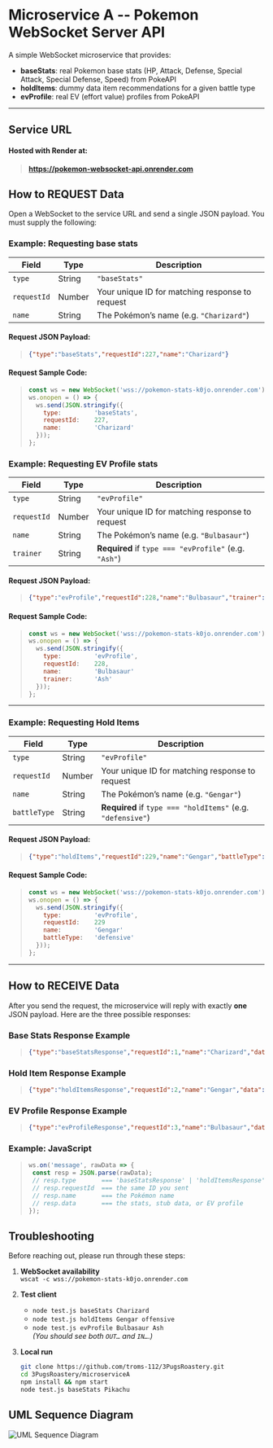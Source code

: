 # Microservice A -- Pokemon WebSocket Server API

A simple WebSocket microservice that provides:

- **baseStats**: real Pokemon base stats (HP, Attack, Defense, Special Attack, Special Defense, Speed) from PokeAPI
- **holdItems**: dummy data item recommendations for a given battle type
- **evProfile**: real EV (effort value) profiles from PokeAPI

---


## Service URL
#### Hosted with Render at:
>
> **https://pokemon-websocket-api.onrender.com**
>


## How to REQUEST Data

Open a WebSocket to the service URL and send a single JSON payload. You must supply the following:


### Example: Requesting base stats

| Field       | Type     | Description                                                             |
|-------------|----------|-------------------------------------------------------------------------|
| `type`      | String   | `"baseStats"`                                                           |
| `requestId` | Number   | Your unique ID for matching response to request                         |
| `name`      | String   | The Pokémon’s name (e.g. `"Charizard"`)                                 |

#### Request JSON Payload:
>```json
> {"type":"baseStats","requestId":227,"name":"Charizard"}
>```
#### Request Sample Code: 
> ```js
> const ws = new WebSocket('wss://pokemon-stats-k0jo.onrender.com');
> ws.onopen = () => {
>   ws.send(JSON.stringify({
>     type:         'baseStats',
>     requestId:    227,
>     name:         'Charizard'
>   }));
> };



### Example: Requesting EV Profile stats

| Field       | Type     | Description                                                             |
|-------------|----------|-------------------------------------------------------------------------|
| `type`      | String   | `"evProfile"`                                                           |
| `requestId` | Number   | Your unique ID for matching response to request                         |
| `name`      | String   | The Pokémon’s name (e.g. `"Bulbasaur"`)                                 |
| `trainer`   | String   | **Required** if `type === "evProfile"` (e.g. `"Ash"`)                   |

#### Request JSON Payload:
>``` json
> {"type":"evProfile","requestId":228,"name":"Bulbasaur","trainer":"Ash"}
>```
#### Request Sample Code: 
>```js
> const ws = new WebSocket('wss://pokemon-stats-k0jo.onrender.com');
> ws.onopen = () => {
>   ws.send(JSON.stringify({
>     type:         'evProfile',
>     requestId:    228,
>     name:         'Bulbasaur'
>     trainer:      'Ash'
>   }));
> };
> ```


---


### Example: Requesting Hold Items

| Field       | Type     | Description                                                             |
|-------------|----------|-------------------------------------------------------------------------|
| `type`      | String   | `"evProfile"`                                                           |
| `requestId` | Number   | Your unique ID for matching response to request                         |
| `name`      | String   | The Pokémon’s name (e.g. `"Gengar"`)                                    |
| `battleType`| String   | **Required** if `type === "holdItems"` (e.g. `"defensive"`)             |

#### Request JSON Payload:
> ```json 
> {"type":"holdItems","requestId":229,"name":"Gengar","battleType":"defensive"}
>```

#### Request Sample Code:
> ```js
> const ws = new WebSocket('wss://pokemon-stats-k0jo.onrender.com');
> ws.onopen = () => {
>   ws.send(JSON.stringify({
>     type:         'evProfile',
>     requestId:    229
>     name:         'Gengar'
>     battleType:   'defensive'
>   }));
> };
> ```


---


## How to RECEIVE Data

After you send the request, the microservice will reply with exactly **one** JSON payload.
Here are the three possible responses:

### Base Stats Response Example
>```json
> {"type":"baseStatsResponse","requestId":1,"name":"Charizard","data":{"hp":78,"attack":84,"defense":78, "special_attack":109,"special_defense":85,"speed":100}}
> ```

### Hold Item Response Example 
>```json
> {"type":"holdItemsResponse","requestId":2,"name":"Gengar","data":[{"item":"Leftovers","justification":"Provides  passive healing each turn"},{"item":"Choice Scarf","justification":"Boosts speed but locks move"}]}
> ```

### EV Profile Response Example
>```json
> {"type":"evProfileResponse","requestId":3,"name":"Bulbasaur","data":{"hp":1,"attack":0,"defense":0,"special_attack":0,"special_defense":0,"speed":1}}
> ```

### Example: JavaScript
> ```js
> ws.on('message', rawData => {
>  const resp = JSON.parse(rawData);
>  // resp.type       === 'baseStatsResponse' | 'holdItemsResponse' | 'evProfileResponse'
>  // resp.requestId  === the same ID you sent
>  // resp.name       === the Pokémon name
>  // resp.data       === the stats, stub data, or EV profile
>});
> ```

## Troubleshooting

Before reaching out, please run through these steps:

1. **WebSocket availability**  
   `wscat -c wss://pokemon-stats-k0jo.onrender.com`

2. **Test client**  
   - `node test.js baseStats Charizard`  
   - `node test.js holdItems Gengar offensive`  
   - `node test.js evProfile Bulbasaur Ash`  
   _(You should see both `OUT…` and `IN…`.)_

3. **Local run**  
   ```bash
   git clone https://github.com/troms-112/3PugsRoastery.git
   cd 3PugsRoastery/microserviceA
   npm install && npm start
   node test.js baseStats Pikachu


## UML Sequence Diagram

![UML Sequence Diagram](microServiceA.png)
